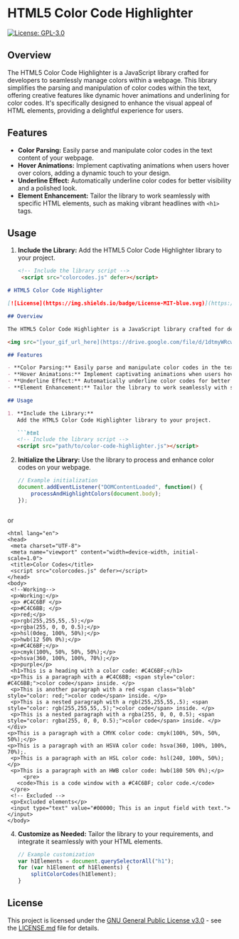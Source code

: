 # HTML5 Color Code Highlighter

[![License: GPL-3.0](https://img.shields.io/badge/License-GPL3.0-blue.svg)](https://opensource.org/licenses/GPL-3.0)

## Overview

The HTML5 Color Code Highlighter is a JavaScript library crafted for developers to seamlessly manage colors within a webpage. This library simplifies the parsing and manipulation of color codes within the text, offering creative features like dynamic hover animations and underlining for color codes. It's specifically designed to enhance the visual appeal of HTML elements, providing a delightful experience for users.



## Features

- **Color Parsing:** Easily parse and manipulate color codes in the text content of your webpage.
- **Hover Animations:** Implement captivating animations when users hover over colors, adding a dynamic touch to your design.
- **Underline Effect:** Automatically underline color codes for better visibility and a polished look.
- **Element Enhancement:** Tailor the library to work seamlessly with specific HTML elements, such as making vibrant headlines with `<h1>` tags.

## Usage

1. **Include the Library:**
   Add the HTML5 Color Code Highlighter library to your project.

   ```html
   <!-- Include the library script -->
    <script src="colorcodes.js" defer></script>

```markdown
# HTML5 Color Code Highlighter

[![License](https://img.shields.io/badge/License-MIT-blue.svg)](https://opensource.org/licenses/MIT)

## Overview

The HTML5 Color Code Highlighter is a JavaScript library crafted for developers to seamlessly manage colors within a webpage. This library simplifies the parsing and manipulation of color codes within the text, offering creative features like dynamic hover animations and underlining for color codes. It's specifically designed to enhance the visual appeal of HTML elements, providing a delightful experience for users.

<img src="[your_gif_url_here](https://drive.google.com/file/d/1dtmyWRcwIJII9Hv44IvcIWxWLovbOhNy/view?usp=sharing)" alt="Demonstration of the Color Code Highlighter library in action via an html file">

## Features

- **Color Parsing:** Easily parse and manipulate color codes in the text content of your webpage.
- **Hover Animations:** Implement captivating animations when users hover over colors, adding a dynamic touch to your design.
- **Underline Effect:** Automatically underline color codes for better visibility and a polished look.
- **Element Enhancement:** Tailor the library to work seamlessly with specific HTML elements, such as making vibrant headlines with `<h1>` tags.

## Usage

1. **Include the Library:**
   Add the HTML5 Color Code Highlighter library to your project.

   ```html
   <!-- Include the library script -->
   <script src="path/to/color-code-highlighter.js"></script>
   ```

2. **Initialize the Library:**
   Use the library to process and enhance color codes on your webpage.

   ```javascript
   // Example initialization
   document.addEventListener("DOMContentLoaded", function() {
       processAndHighlightColors(document.body);
   });
   ```
```
```
   or

   ```html5
<html lang="en">
  <head>
    <meta charset="UTF-8">
    <meta name="viewport" content="width=device-width, initial-scale=1.0">
    <title>Color Codes</title>
    <script src="colorcodes.js" defer></script>
  </head>
  <body>
    <!--Working-->
    <p>Working:</p>
    <p> #C4C6BF </p>
    <p>#C4C6BB; </p>
    <p>red;</p>
    <p>rgb(255,255,55,.5);</p>
    <p>rgba(255, 0, 0, 0.5);</p>
    <p>hsl(0deg, 100%, 50%);</p>
    <p>hwb(12 50% 0%);</p>
    <p>#C4C6BF;</p>
    <p>cmyk(100%, 50%, 50%, 50%);</p>
    <p>hsva(360, 100%, 100%, 70%);</p>
    <p>purple</p>
    <h1>This is a heading with a color code: #C4C6BF;</h1>
    <p>This is a paragraph with a #C4C6BB; <span style="color: #C4C6BB;">color code</span> inside. </p>
    <p>This is another paragraph with a red <span class="blob" style="color: red;">color code</span> inside. </p>
    <p>This is a nested paragraph with a rgb(255,255,55,.5); <span style="color: rgb(255,255,55,.5);">color code</span> inside. </p>
    <p>This is a nested paragraph with a rgba(255, 0, 0, 0.5); <span style="color: rgba(255, 0, 0, 0.5);">color code</span> inside. </p>
  </div>
  <p>This is a paragraph with a CMYK color code: cmyk(100%, 50%, 50%, 50%);</p>
  <p>This is a paragraph with an HSVA color code: hsva(360, 100%, 100%, 70%);.
    <p>This is a paragraph with an HSL color code: hsl(240, 100%, 50%);</p>
    <p>This is a paragraph with an HWB color code: hwb(180 50% 0%);</p>
        <pre>
      <code>This is a code window with a #C4C6BF; color code.</code>
    </pre>
    <!-- Excluded -->
    <p>Excluded elements</p>
    <input type="text" value="#00000; This is an input field with text."></input>
  </body>
   ```

4. **Customize as Needed:**
   Tailor the library to your requirements, and integrate it seamlessly with your HTML elements.

   ```javascript
   // Example customization
   var h1Elements = document.querySelectorAll("h1");
   for (var h1Element of h1Elements) {
       splitColorCodes(h1Element);
   }
   ```

## License

This project is licensed under the [GNU General Public License v3.0](https://opensource.org/licenses/GPL-3.0) - see the [LICENSE.md](LICENSE.md) file for details.
